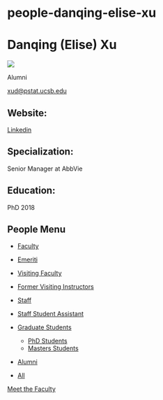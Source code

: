 # people-danqing-elise-xu

# Danqing (Elise) Xu

![](https://www.pstat.ucsb.edu/sites/default/files/styles/people_node/public/people/photo/Xu%2C%20Danqing_0.jpg?itok=_2Gkws1J)

Alumni

[xud@pstat.ucsb.edu](mailto:xud@pstat.ucsb.edu)

## Website:

[Linkedin](https://www.linkedin.com/in/danqing-elise-xu-188b2627/)

## Specialization:

Senior Manager at AbbVie

## Education:

PhD 2018

## People Menu

- [Faculty](/people/academic "Faculty")
- [Emeriti](/people/emeriti "Emeriti")
- [Visiting Faculty](/people/visiting "Visiting Faculty")
- [Former Visiting Instructors](/people/lecturer "Former Visiting Instructors")
- [Staff](/people/staff)
- [Staff Student Assistant](/people/researcher "Staff Student Assistant")
- [Graduate Students](/people/student "Graduate Students")
  
  - [PhD Students](/people/student/phd "PhD Students")
  - [Masters Students](/people/student/masters "Masters Students")
- [Alumni](/people/alumni)
- [All](/people/all)

[Meet the Faculty](/people/meet-the-faculty)